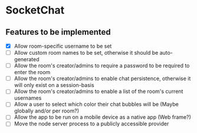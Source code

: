 # SocketChat

## Features to be implemented

- [x] Allow room-specific username to be set
- [ ] Allow custom room names to be set, otherwise it should be auto-generated
- [ ] Allow the room's creator/admins to require a password to be required to enter the room
- [ ] Allow the room's creator/admins to enable chat persistence, otherwise it will only exist on a session-basis
- [ ] Allow the room's creator/admins to enable a list of the room's current usernames
- [ ] Allow a user to select which color their chat bubbles will be (Maybe globally and/or per room?)
- [ ] Allow the app to be run on a mobile device as a native app (Web frame?)
- [ ] Move the node server process to a publicly accessible provider